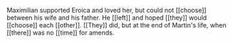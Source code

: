 Maximilian supported Eroica and loved her, but could not [[choose]] between his wife and his father. He [[left]] and hoped [[they]] would [[choose]] each [[other]]. [[They]] did, but at the end of Martin's life, when [[there]] was no [[time]] for amends.  